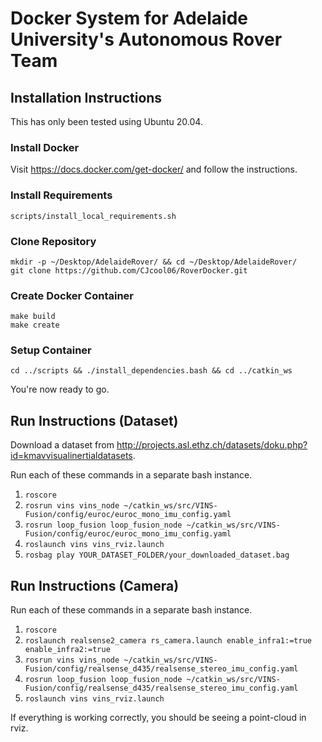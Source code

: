 # Docker System for Adelaide University's Autonomous Rover Team

## Installation Instructions
This has only been tested using Ubuntu 20.04.  

### Install Docker
Visit https://docs.docker.com/get-docker/ and follow the instructions.

### Install Requirements
```
scripts/install_local_requirements.sh
```

### Clone Repository
```
mkdir -p ~/Desktop/AdelaideRover/ && cd ~/Desktop/AdelaideRover/
git clone https://github.com/CJcool06/RoverDocker.git
```

### Create Docker Container
```
make build
make create
```

### Setup Container
```
cd ../scripts && ./install_dependencies.bash && cd ../catkin_ws
```

You're now ready to go.  


## Run Instructions (Dataset)
Download a dataset from http://projects.asl.ethz.ch/datasets/doku.php?id=kmavvisualinertialdatasets.  

Run each of these commands in a separate bash instance.

1. `roscore`
3. `rosrun vins vins_node ~/catkin_ws/src/VINS-Fusion/config/euroc/euroc_mono_imu_config.yaml`
4. `rosrun loop_fusion loop_fusion_node ~/catkin_ws/src/VINS-Fusion/config/euroc/euroc_mono_imu_config.yaml`
5. `roslaunch vins vins_rviz.launch`
6. `rosbag play YOUR_DATASET_FOLDER/your_downloaded_dataset.bag`

## Run Instructions (Camera)
Run each of these commands in a separate bash instance.

1. `roscore`
2. `roslaunch realsense2_camera rs_camera.launch enable_infra1:=true enable_infra2:=true`
3. `rosrun vins vins_node ~/catkin_ws/src/VINS-Fusion/config/realsense_d435/realsense_stereo_imu_config.yaml`
4. `rosrun loop_fusion loop_fusion_node ~/catkin_ws/src/VINS-Fusion/config/realsense_d435/realsense_stereo_imu_config.yaml`
5. `roslaunch vins vins_rviz.launch`

If everything is working correctly, you should be seeing a point-cloud in rviz.  

